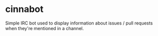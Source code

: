 cinnabot
========

Simple IRC bot used to display information about issues / pull requests when they're mentioned in a channel.
